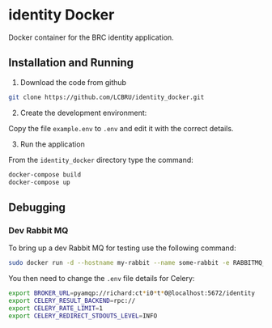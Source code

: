 # identity Docker

Docker container for the BRC identity application.

## Installation and Running

1. Download the code from github

```bash
git clone https://github.com/LCBRU/identity_docker.git
```

2. Create the development environment:

Copy the file `example.env` to `.env` and edit it with the
correct details.

3. Run the application

From the `identity_docker` directory type the command:

```bash
docker-compose build
docker-compose up
```

## Debugging
### Dev Rabbit MQ
To bring up a dev Rabbit MQ for testing use the following command:
```bash
sudo docker run -d --hostname my-rabbit --name some-rabbit -e RABBITMQ_DEFAULT_USER=user -e RABBITMQ_DEFAULT_PASS=password -p 8080:15672 -p 5672:5672 rabbitmq:3-management
```

You then need to change the `.env` file details for Celery:
```bash
export BROKER_URL=pyamqp://richard:ct*i0*t*0@localhost:5672/identity
export CELERY_RESULT_BACKEND=rpc://
export CELERY_RATE_LIMIT=1
export CELERY_REDIRECT_STDOUTS_LEVEL=INFO
```